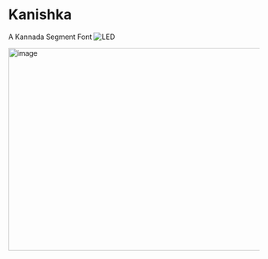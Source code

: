 # Kanishka
A Kannada Segment Font
![LED](https://github.com/user-attachments/assets/d031cf3d-78fa-4896-9ff0-a2b6f9258c72)

<img width="888" height="407" alt="image" src="https://github.com/user-attachments/assets/96710f99-2e14-46d4-bdcc-77fbaf7e8d1f" />




